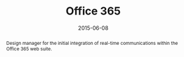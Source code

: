 ---
eleventyExcludeFromCollections: true

layout: article.njk
title: Office 365
client: Microsoft
partner: Office Design Group
date: 2015-06-08
abstract: Design manager for the initial integration of real-time communications within the Office 365 web suite.
headline: Skype 💕 Office 365
collaborators:
 - Anna-Leena Brinck
 - Enrique Quiroz Valdez
 - Oliver Scholz
hero:
 - /img/hero/microsoft/office365.jpg
text:
  - The brief was simple - how do you make a Skype for Business client fit into
    the workflow of a typical Outlook information worker, but still make it feel like it was
    part of Office 365 all along?
  - Myself and the team took particular care to align typography, grids and even
    themes to ensure that the Skype app felt at home alongside e-mail, but also
    respected the environment it was in and any customisation choices that the
    user had made. 
thumbnail:
  - thumbnail-0365.png
media:
  - office-365.png
tags: 
 - desktop
video:
 - https://www.youtube.com/watch?v=Hm8FYuvqXV8
---